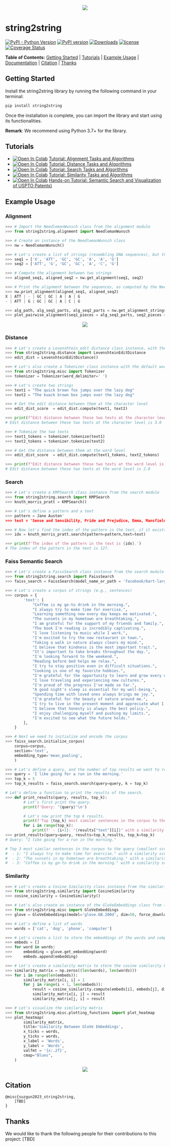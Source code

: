 <p align="center">
    <img src="https://github.com/suzgunmirac/string2string/blob/main/fables/string2string-overview.png" class="center" />
</p>

# string2string


[![PyPI - Python Version](https://img.shields.io/pypi/pyversions/string2string)](https://badge.fury.io/py/string2string)
[![PyPI version](https://badge.fury.io/py/string2string.svg)](https://badge.fury.io/py/string2string)
[![Downloads](https://pepy.tech/badge/string2string)](https://pepy.tech/project/string2string)
[![license](https://img.shields.io/github/license/suzgunmirac/string2string.svg)](https://github.com/suzgunmirac/string2string/blob/main/LICENSE.txt)
[![Coverage Status](https://coveralls.io/repos/github/suzgunmirac/string2string/badge.svg?branch=main)](https://coveralls.io/github/suzgunmirac/string2string?branch=main)

**Table of Contents:** [Getting Started](#getting-started) | [Tutorials](#tutorials) | [Example Usage](#example-usage) | [Documentation](https://string2string.readthedocs.io/en/latest/) | [Citation](#citation) | [Thanks](#thanks) 

## Getting Started

Install the string2string library by running the following command in your terminal:

```python
pip install string2string
```

Once the installation is complete, you can import the library and start using its functionalities.

**Remark**: We recommend using Python 3.7+ for the library.

## Tutorials

* [![Open In Colab](https://colab.research.google.com/assets/colab-badge.svg)][def1] [Tutorial: Alignment Tasks and Algorithms][def1]
* [![Open In Colab](https://colab.research.google.com/assets/colab-badge.svg)][def2] [Tutorial: Distance Tasks and Algorithms][def2]
* [![Open In Colab](https://colab.research.google.com/assets/colab-badge.svg)][def3] [Tutorial: Search Tasks and Algorithms][def3]
* [![Open In Colab](https://colab.research.google.com/assets/colab-badge.svg)][def4] [Tutorial: Similarity Tasks and Algorithms][def4]
* [![Open In Colab](https://colab.research.google.com/assets/colab-badge.svg)][def5] [Hands-on Tutorial: Semantic Search and Visualization of USPTO Patents)][def5]

## Example Usage

### Alignment

```python
>>> # Import the NeedlemanWunsch class from the alignment module
>>> from string2string.alignment import NeedlemanWunsch

>>> # Create an instance of the NeedlemanWunsch class
>>> nw = NeedlemanWunsch()

>>> # Let's create a list of strings (resembling DNA sequences), but they can be any strings (e.g., words), of course.
>>> seq1 = ['X', 'ATT', 'GC', 'GC', 'A', 'A', 'G']
>>> seq2 = ['ATT', 'G', 'GC', 'GC', 'A', 'C', 'G']

>>> # Compute the alignment between two strings
>>> aligned_seq1, aligned_seq2 = nw.get_alignment(seq1, seq2)

>>> # Print the alignment between the sequences, as computed by the Needleman-Wunsch algorithm.
>>> nw.print_alignment(aligned_seq1, aligned_seq2)
X | ATT | - | GC | GC | A | A | G
- | ATT | G | GC | GC | A | C | G

>>> alg_path, alg_seq1_parts, alg_seq2_parts = nw.get_alignment_strings_and_indices(aligned_seq1, aligned_seq2)
>>> plot_pairwise_alignment(seq1_pieces = alg_seq1_parts, seq2_pieces = alg_seq1_parts, alignment = alignment_path, str2colordict = {'-': 'lightgray', 'ATT': 'indianred', 'GC': 'darkseagreen', 'A': 'skyblue', 'G': 'palevioletred', 'C': 'steelblue'}, title = 'Global Alignment Between Two Sequences of Strings')
```

<p align="center">
    <img src="https://github.com/suzgunmirac/string2string/blob/main/fables/alignment-example.png" class="center" />
</p>


### Distance

```python
>>> # Let's create a Levenshtein edit distance class instance, with the default (unit cost) weights, from the distance module
>>> from string2string.distance import LevenshteinEditDistance
>>> edit_dist = LevenshteinEditDistance()

>>> # Let's also create a Tokenizer class instance with the default word delimiter (i.e., space)
>>> from string2string.misc import Tokenizer
>>> tokenizer = Tokenizer(word_delimiter=' ')

>>> # Let's create two strings
>>> text1 = "The quick brown fox jumps over the lazy dog"
>>> text2 = "The kuack brown box jumps over the lazy dog"

>>> # Get the edit distance between them at the character level
>>> edit_dist_score  = edit_dist.compute(text1, text2)

>>> print(f"Edit distance between these two texts at the character level is {edit_dist_score}")
# Edit distance between these two texts at the character level is 3.0

>>> # Tokenize the two texts
>>> text1_tokens = tokenizer.tokenize(text1)
>>> text2_tokens = tokenizer.tokenize(text2)

>>> # Get the distance between them at the word level
>>> edit_dist_score  = edit_dist.compute(text1_tokens, text2_tokens)

>>> print(f"Edit distance between these two texts at the word level is {edit_dist_score}")
# Edit distance between these two texts at the word level is 2.0
```

### Search

```python
>>> # Let's create a KMPSearch class instance from the search module
>>> from string2string.search import KMPSearch
>>> knuth_morris_pratt = KMPSearch()

>>> # Let's define a pattern and a text
>>> pattern = Jane Austen'
>>> text = 'Sense and Sensibility, Pride and Prejudice, Emma, Mansfield Park, Northanger Abbey, Persuasion, and Lady Susan were written by Jane Austen and are important works of English literature.'

>>> # Now let's find the index of the pattern in the text, if it exists (otherwise, -1 is returned).
>>> idx = knuth_morris_pratt.search(pattern=pattern,text=text)

>>> print(f'The index of the pattern in the text is {idx}.')
# The index of the pattern in the text is 127.
```

### Faiss Semantic Search

```python
>>> # Let's create a FaissSearch class instance from the search module to perform semantic search
>>> from string2string.search import FaissSearch
>>> faiss_search = FaissSearch(model_name_or_path = 'facebook/bart-large')

>>> # Let's create a corpus of strings (e.g., sentences)
>>> corpus = {
        'text': [
            "Coffee is my go-to drink in the morning.", 
            "I always try to make time for exercise.", 
            "Learning something new every day keeps me motivated.", 
            "The sunsets in my hometown are breathtaking.", 
            "I am grateful for the support of my friends and family.", 
            "The book I'm reading is incredibly captivating.", 
            "I love listening to music while I work.", 
            "I'm excited to try the new restaurant in town.", 
            "Taking a walk in nature always clears my mind.", 
            "I believe that kindness is the most important trait.", 
            "It's important to take breaks throughout the day.", 
            "I'm looking forward to the weekend.", 
            "Reading before bed helps me relax.", 
            "I try to stay positive even in difficult situations.", 
            "Cooking is one of my favorite hobbies.", 
            "I'm grateful for the opportunity to learn and grow every day.", 
            "I love traveling and experiencing new cultures.", 
            "I'm proud of the progress I've made so far.", 
            "A good night's sleep is essential for my well-being.", 
            "Spending time with loved ones always brings me joy.", 
            "I'm grateful for the beauty of nature around me.", 
            "I try to live in the present moment and appreciate what I have.", 
            "I believe that honesty is always the best policy.", 
            "I enjoy challenging myself and pushing my limits.", 
            "I'm excited to see what the future holds."
        ],
    }

>>> # Next we need to initialize and encode the corpus
>>> faiss_search.initialize_corpus(
    corpus=corpus,
    section='text', 
    embedding_type='mean_pooling',
    )

>>> # Let's define a query, and the number of top results we want to retrieve; then, let's perform the semantic search.
>>> query = 'I like going for a run in the morning.'
>>> top_k = 5
>>> top_k_results = faiss_search.search(query=query, k = top_k)

# Let's define a function to print the results of the search.
>>> def print_results(query, results, top_k):
        # Let's first print the query.
        print(f'Query: "{query}"\n')

        # Let's now print the top k results.
        print(f'Top {top_k} most similar sentences in the corpus to the query (smallest score is most similar):')
        for i in range(top_k):
            print(f' - {i+1}: "{results["text"][i]}" with a similarity score of {top_k_results["score"][i]:.2f}')
>>> print_results(query=query, results=top_k_results, top_k=top_k)
# Query: "I like going for a run in the morning."

# Top 3 most similar sentences in the corpus to the query (smallest score is most similar):
#  - 1: "I always try to make time for exercise." with a similarity score of 170.65
#  - 2: "The sunsets in my hometown are breathtaking." with a similarity score of 238.20
#  - 3: "Coffee is my go-to drink in the morning." with a similarity score of 238.85
```

### Similarity

```python
>>> # Let's create a Cosine Similarity class instance from the similarity module
>>> from string2string.similarity import CosineSimilarity
>>> cosine_similarity = CosineSimilarity()

>>> # Let's also create an instance of the GloVeEmbeddings class from the misc module to compute the embeddings of words
>>> from string2string.misc import GloVeEmbeddings
>>> glove = GloVeEmbeddings(model='glove.6B.200d', dim=50, force_download=True, dir='./models/glove-model/')

>>> # Let's define a list of words
>>> words = ['cat', 'dog', 'phone', 'computer']

>>> # Let's create a list to store the embeddings of the words and compute them
>>> embeds = []
>>> for word in words:
>>>     embedding = glove.get_embedding(word)
>>>     embeds.append(embedding)

>>> # Let's create a similarity matrix to store the cosine similarity between each pair of embeddings
>>> similarity_matrix = np.zeros((len(words), len(words)))
>>> for i in range(len(embeds)):
        similarity_matrix[i, i] = 1
        for j in range(i + 1, len(embeds)):
            result = cosine_similarity.compute(embeds[i], embeds[j], dim=1).item()
            similarity_matrix[i, j] = result
            similarity_matrix[j, i] = result

>>> # Let's visualize the similarity matrix
>>> from string2string.misc.plotting_functions import plot_heatmap
>>> plot_heatmap(
        similarity_matrix, 
        title='Similarity Between GloVe Embeddings',
        x_ticks = words,
        y_ticks = words,
        x_label = 'Words',
        y_label = 'Words',
        valfmt = '{x:.2f}',
        cmap="Blues",
    )
```
<p align="center">
    <img src="https://github.com/suzgunmirac/string2string/blob/main/fables/similarity-example.png" class="center" />
</p>


## Citation

```
@misc{suzgun2023_string2string,
    [TBD]
}
```

## Thanks

We would like to thank the following people for their contributions to this project: [TBD]


[def1]: https://colab.research.google.com/drive/11dKisbukdDMaZwp_Tnx_64Z7sn0uQD9c?usp=sharing
[def2]: https://colab.research.google.com/drive/1e8iwBkA7Q4XpmHtxst8_XA-APx4Vsb4j?usp=sharing
[def3]: https://colab.research.google.com/drive/1wu-JOyivxn_52SreF2ukYY7xi4uFVuAx?usp=sharing
[def4]: https://colab.research.google.com/drive/1qNDIkVCEMOVW4WySmzQBvrNAzZ4-zORT?usp=sharing
[def5]: https://colab.research.google.com/drive/1lpXNQn2DSuJB-0iQ-x3h_jx-6-laGpNk?usp=sharing
